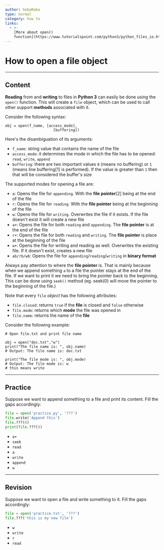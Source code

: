 ```yaml
---
author: SebaRaba
type: normal
category: how to
links:
  - >-
    [More about open()
    function](https://www.tutorialspoint.com/python3/python_files_io.htm){website}
---
```


# How to open a file object


---

## Content

**Reading** from and **writing** to files in **Python 3** can easily be done using the `open()` function. This will create a `file` object, which can be used to call other support **methods** associated with it.

Consider the following syntax:

```plain-text
obj = open(f_name, [access_mode],
                      [buffering])
```

Here's the disambiguation of its arguments:

- `f_name`: string value that contains the name of the file
- `access_mode`: it determines the mode in which the file has to be opened: `read`, `write`, `append`
- `buffering`: there are two important values `0` (means no buffering) or `1` (means line buffering[1] is performed). If the value is greater than `1` then that will be considered the buffer's size

The supported modes for opening a file are:

- `a`: Opens the file for `appending`. With the **file pointer**[2] being at the end of the file
- `r`: Opens the file for `reading`. With the **file pointer** being at the beginning of the file
- `w`: Opens the file for `writing`. Overwrites the file if it exists. If the file doesn't exist it will create a new file
- `a+`: Opens the file for both `reading` and `appending`. The **file pointer** is at the end of the file
- `r+`: Opens the file for both `reading` and `writing`. The **file pointer** is place at the beginning of the file
- `w+`: Opens the file for writing and reading as well. Overwrites the existing file. If it doesn't exist, creates a new file
- `ab/rb/wb`: Opens the file for `appending`/`reading`/`writing` in **binary format**

Always pay attention to where the **file pointer** is. That is mainly because when we append something `a` to a file the pointer stays at the end of the file. If we want to print it we need to bring the pointer back to the beginning. This can be done using `seek()` method (eg. seek(0) will move the pointer to the beginning of the file.)

Note that every `file` *object* has the following attributes:

- `file.closed`: returns `true` if the **file** is closed and `false` otherwise
- `file.mode`: returns which **mode** the file was opened in
- `file.name`: returns the name of the **file**

Consider the following example:

```plain-text
# Open file.txt and print file name

obj = open("doc.txt","w")
print("The file name is: ", obj.name)
# Output: The file name is: doc.txt

print("The file mode is: ", obj.mode)
# Output: The file mode is: w
# this means write
```


---

## Practice

Suppose we want to append something to a file and print its content. Fill the gaps accordingly:

```python
file = open('practice.py', '???')
file.write('Append this')
file.???(0)
print(file.???())
```

- `a+`
- `seek`
- `read`
- `a`
- `write`
- `append`
- `w`


---

## Revision

Suppose we want to open a file and write something to it. Fill the gaps accordingly:

```python
file = open('practice.txt', '???')
file.???('this is my new file')
```

- `w`
- `write`
- `r`
- `read`
